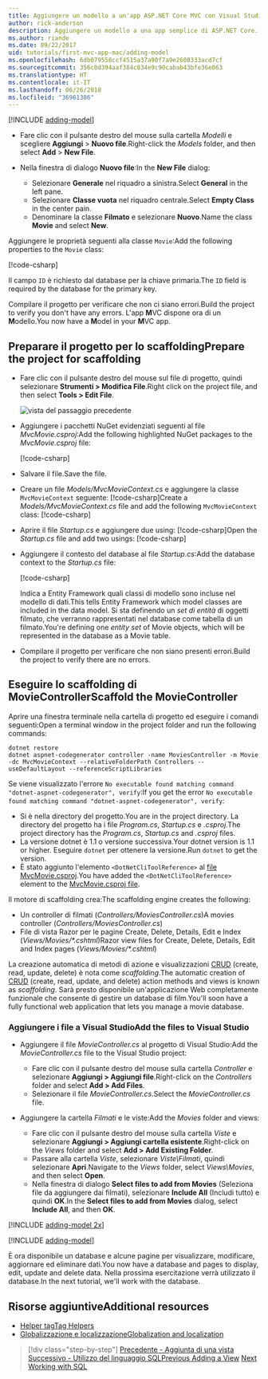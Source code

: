 ```yaml
---
title: Aggiungere un modello a un'app ASP.NET Core MVC con Visual Studio per Mac
author: rick-anderson
description: Aggiungere un modello a una app semplice di ASP.NET Core.
ms.author: riande
ms.date: 09/22/2017
uid: tutorials/first-mvc-app-mac/adding-model
ms.openlocfilehash: 6db079558ccf4515a37a90f7a9e2608333acd7cf
ms.sourcegitcommit: 356c8d394aaf384c834e9c90cabab43bfe36e063
ms.translationtype: HT
ms.contentlocale: it-IT
ms.lasthandoff: 06/26/2018
ms.locfileid: "36961386"
---
```

[!INCLUDE [adding-model](../../includes/mvc-intro/adding-model1.md)]

* <span data-ttu-id="79e96-103">Fare clic con il pulsante destro del mouse sulla cartella *Modelli* e scegliere **Aggiungi** > **Nuovo file**.</span><span class="sxs-lookup"><span data-stu-id="79e96-103">Right-click the *Models* folder, and then select **Add** > **New File**.</span></span> 
* <span data-ttu-id="79e96-104">Nella finestra di dialogo **Nuovo file**:</span><span class="sxs-lookup"><span data-stu-id="79e96-104">In the **New File** dialog:</span></span>

  * <span data-ttu-id="79e96-105">Selezionare **Generale** nel riquadro a sinistra.</span><span class="sxs-lookup"><span data-stu-id="79e96-105">Select **General** in the left pane.</span></span>
  * <span data-ttu-id="79e96-106">Selezionare **Classe vuota** nel riquadro centrale.</span><span class="sxs-lookup"><span data-stu-id="79e96-106">Select **Empty Class** in the center pain.</span></span>
  * <span data-ttu-id="79e96-107">Denominare la classe **Filmato** e selezionare **Nuovo**.</span><span class="sxs-lookup"><span data-stu-id="79e96-107">Name the class **Movie** and select **New**.</span></span>

<span data-ttu-id="79e96-108">Aggiungere le proprietà seguenti alla classe `Movie`:</span><span class="sxs-lookup"><span data-stu-id="79e96-108">Add the following properties to the `Movie` class:</span></span>

[!code-csharp[](../../tutorials/first-mvc-app/start-mvc/sample/MvcMovie/Models/MovieNoEF.cs?name=snippet_1)]

<span data-ttu-id="79e96-109">Il campo `ID` è richiesto dal database per la chiave primaria.</span><span class="sxs-lookup"><span data-stu-id="79e96-109">The `ID` field is required by the database for the primary key.</span></span>

<span data-ttu-id="79e96-110">Compilare il progetto per verificare che non ci siano errori.</span><span class="sxs-lookup"><span data-stu-id="79e96-110">Build the project to verify you don't have any errors.</span></span> <span data-ttu-id="79e96-111">L'app **M**VC dispone ora di un **M**odello.</span><span class="sxs-lookup"><span data-stu-id="79e96-111">You now have a **M**odel in your **M**VC app.</span></span>

## <a name="prepare-the-project-for-scaffolding"></a><span data-ttu-id="79e96-112">Preparare il progetto per lo scaffolding</span><span class="sxs-lookup"><span data-stu-id="79e96-112">Prepare the project for scaffolding</span></span>

- <span data-ttu-id="79e96-113">Fare clic con il pulsante destro del mouse sul file di progetto, quindi selezionare **Strumenti > Modifica File**.</span><span class="sxs-lookup"><span data-stu-id="79e96-113">Right click on the project file, and then select **Tools > Edit File**.</span></span>

  ![vista del passaggio precedente](adding-model/_static/1.png)

- <span data-ttu-id="79e96-115">Aggiungere i pacchetti NuGet evidenziati seguenti al file *MvcMovie.csproj*:</span><span class="sxs-lookup"><span data-stu-id="79e96-115">Add the following highlighted NuGet packages to the *MvcMovie.csproj* file:</span></span>
             
  [!code-csharp[](../first-mvc-app-xplat/start-mvc/sample/MvcMovie/MvcMovie.csproj?highlight=7,10)]

- <span data-ttu-id="79e96-116">Salvare il file.</span><span class="sxs-lookup"><span data-stu-id="79e96-116">Save the file.</span></span>

- <span data-ttu-id="79e96-117">Creare un file *Models/MvcMovieContext.cs* e aggiungere la classe `MvcMovieContext` seguente: [!code-csharp[](../../tutorials/first-mvc-app-xplat/start-mvc/sample/MvcMovie/Models/MvcMovieContext.cs)]</span><span class="sxs-lookup"><span data-stu-id="79e96-117">Create a *Models/MvcMovieContext.cs* file and add the following `MvcMovieContext` class:  [!code-csharp[](../../tutorials/first-mvc-app-xplat/start-mvc/sample/MvcMovie/Models/MvcMovieContext.cs)]</span></span>
   
- <span data-ttu-id="79e96-118">Aprire il file *Startup.cs* e aggiungere due using: [!code-csharp[](../../tutorials/first-mvc-app-xplat/start-mvc/sample/MvcMovie/Startup.cs?name=snippet1&highlight=1,2)]</span><span class="sxs-lookup"><span data-stu-id="79e96-118">Open the *Startup.cs* file and add two usings:  [!code-csharp[](../../tutorials/first-mvc-app-xplat/start-mvc/sample/MvcMovie/Startup.cs?name=snippet1&highlight=1,2)]</span></span>

- <span data-ttu-id="79e96-119">Aggiungere il contesto del database al file *Startup.cs*:</span><span class="sxs-lookup"><span data-stu-id="79e96-119">Add the database context to the *Startup.cs* file:</span></span>

   [!code-csharp[](../../tutorials/first-mvc-app-xplat/start-mvc/sample/MvcMovie/Startup.cs?name=snippet2&highlight=6-7)]

  <span data-ttu-id="79e96-120">Indica a Entity Framework quali classi di modello sono incluse nel modello di dati.</span><span class="sxs-lookup"><span data-stu-id="79e96-120">This tells Entity Framework which model classes are included in the data model.</span></span> <span data-ttu-id="79e96-121">Si sta definendo un *set di entità* di oggetti filmato, che verranno rappresentati nel database come tabella di un filmato.</span><span class="sxs-lookup"><span data-stu-id="79e96-121">You're defining one *entity set* of Movie objects, which will be represented in the database as a Movie table.</span></span>

- <span data-ttu-id="79e96-122">Compilare il progetto per verificare che non siano presenti errori.</span><span class="sxs-lookup"><span data-stu-id="79e96-122">Build the project to verify there are no errors.</span></span>

## <a name="scaffold-the-moviecontroller"></a><span data-ttu-id="79e96-123">Eseguire lo scaffolding di MovieController</span><span class="sxs-lookup"><span data-stu-id="79e96-123">Scaffold the MovieController</span></span>

<span data-ttu-id="79e96-124">Aprire una finestra terminale nella cartella di progetto ed eseguire i comandi seguenti:</span><span class="sxs-lookup"><span data-stu-id="79e96-124">Open a terminal window in the project folder and run the following commands:</span></span>

```
dotnet restore
dotnet aspnet-codegenerator controller -name MoviesController -m Movie -dc MvcMovieContext --relativeFolderPath Controllers --useDefaultLayout --referenceScriptLibraries 
```
<span data-ttu-id="79e96-125">Se viene visualizzato l'errore `No executable found matching command "dotnet-aspnet-codegenerator", verify`:</span><span class="sxs-lookup"><span data-stu-id="79e96-125">If you get the error `No executable found matching command "dotnet-aspnet-codegenerator", verify`:</span></span>

 * <span data-ttu-id="79e96-126">Si è nella directory del progetto.</span><span class="sxs-lookup"><span data-stu-id="79e96-126">You are in the project directory.</span></span> <span data-ttu-id="79e96-127">La directory del progetto ha i file *Program.cs*, *Startup.cs* e *.csproj*.</span><span class="sxs-lookup"><span data-stu-id="79e96-127">The project directory has the *Program.cs*, *Startup.cs* and *.csproj* files.</span></span>
 * <span data-ttu-id="79e96-128">La versione dotnet è 1.1 o versione successiva.</span><span class="sxs-lookup"><span data-stu-id="79e96-128">Your dotnet version is 1.1 or higher.</span></span> <span data-ttu-id="79e96-129">Eseguire `dotnet` per ottenere la versione.</span><span class="sxs-lookup"><span data-stu-id="79e96-129">Run `dotnet` to get the version.</span></span>
 * <span data-ttu-id="79e96-130">È stato aggiunto l'elemento `<DotNetCliToolReference>` al [file MvcMovie.csproj](#prepare-the-project-for-scaffolding).</span><span class="sxs-lookup"><span data-stu-id="79e96-130">You have added the `<DotNetCliToolReference>` element to the [MvcMovie.csproj file](#prepare-the-project-for-scaffolding).</span></span>
 
<!--
> [!NOTE]
> If you get an error when the scaffolding command runs, see [issue 444 in the scaffolding repository](https://github.com/aspnet/scaffolding/issues/444) for a workaround.
-->

<span data-ttu-id="79e96-131">Il motore di scaffolding crea:</span><span class="sxs-lookup"><span data-stu-id="79e96-131">The scaffolding engine creates the following:</span></span>

* <span data-ttu-id="79e96-132">Un controller di filmati (*Controllers/MoviesController.cs*)</span><span class="sxs-lookup"><span data-stu-id="79e96-132">A movies controller (*Controllers/MoviesController.cs*)</span></span>
* <span data-ttu-id="79e96-133">File di vista Razor per le pagine Create, Delete, Details, Edit e Index (*Views/Movies/\*.cshtml*)</span><span class="sxs-lookup"><span data-stu-id="79e96-133">Razor view files for Create, Delete, Details, Edit and Index pages (*Views/Movies/\*.cshtml*)</span></span>

<span data-ttu-id="79e96-134">La creazione automatica di metodi di azione e visualizzazioni [CRUD](https://wikipedia.org/wiki/Create,_read,_update_and_delete) (create, read, update, delete) è nota come *scaffolding*.</span><span class="sxs-lookup"><span data-stu-id="79e96-134">The automatic creation of [CRUD](https://wikipedia.org/wiki/Create,_read,_update_and_delete) (create, read, update, and delete) action methods and views is known as *scaffolding*.</span></span> <span data-ttu-id="79e96-135">Sarà presto disponibile un'applicazione Web completamente funzionale che consente di gestire un database di film.</span><span class="sxs-lookup"><span data-stu-id="79e96-135">You'll soon have a fully functional web application that lets you manage a movie database.</span></span>

### <a name="add-the-files-to-visual-studio"></a><span data-ttu-id="79e96-136">Aggiungere i file a Visual Studio</span><span class="sxs-lookup"><span data-stu-id="79e96-136">Add the files to Visual Studio</span></span>

* <span data-ttu-id="79e96-137">Aggiungere il file *MovieController.cs* al progetto di Visual Studio:</span><span class="sxs-lookup"><span data-stu-id="79e96-137">Add the *MovieController.cs* file to the Visual Studio project:</span></span>

  * <span data-ttu-id="79e96-138">Fare clic con il pulsante destro del mouse sulla cartella *Controller* e selezionare **Aggiungi > Aggiungi file**.</span><span class="sxs-lookup"><span data-stu-id="79e96-138">Right-click on the *Controllers* folder and select **Add > Add Files**.</span></span>
  * <span data-ttu-id="79e96-139">Selezionare il file *MovieController.cs*.</span><span class="sxs-lookup"><span data-stu-id="79e96-139">Select the *MovieController.cs* file.</span></span>

* <span data-ttu-id="79e96-140">Aggiungere la cartella *Filmati* e le viste:</span><span class="sxs-lookup"><span data-stu-id="79e96-140">Add the *Movies* folder and views:</span></span>

  * <span data-ttu-id="79e96-141">Fare clic con il pulsante destro del mouse sulla cartella *Viste* e selezionare **Aggiungi > Aggiungi cartella esistente**.</span><span class="sxs-lookup"><span data-stu-id="79e96-141">Right-click on the *Views* folder and select **Add > Add Existing Folder**.</span></span>
  * <span data-ttu-id="79e96-142">Passare alla cartella *Viste*, selezionare *Viste\Filmati*, quindi selezionare **Apri**.</span><span class="sxs-lookup"><span data-stu-id="79e96-142">Navigate to the *Views* folder, select *Views\Movies*, and then select **Open**.</span></span>
  * <span data-ttu-id="79e96-143">Nella finestra di dialogo **Select files to add from Movies** (Seleziona file da aggiungere dai filmati), selezionare **Include All** (Includi tutto) e quindi **OK**.</span><span class="sxs-lookup"><span data-stu-id="79e96-143">In the **Select files to add from Movies** dialog, select **Include All**, and then **OK**.</span></span>

[!INCLUDE [adding-model 2x](../../includes/mvc-intro/adding-model2xp.md)]

[!INCLUDE [adding-model](../../includes/mvc-intro/adding-model3.md)]

<span data-ttu-id="79e96-144">È ora disponibile un database e alcune pagine per visualizzare, modificare, aggiornare ed eliminare dati.</span><span class="sxs-lookup"><span data-stu-id="79e96-144">You now have a database and pages to display, edit, update and delete data.</span></span> <span data-ttu-id="79e96-145">Nella prossima esercitazione verrà utilizzato il database.</span><span class="sxs-lookup"><span data-stu-id="79e96-145">In the next tutorial, we'll work with the database.</span></span>

## <a name="additional-resources"></a><span data-ttu-id="79e96-146">Risorse aggiuntive</span><span class="sxs-lookup"><span data-stu-id="79e96-146">Additional resources</span></span>

* [<span data-ttu-id="79e96-147">Helper tag</span><span class="sxs-lookup"><span data-stu-id="79e96-147">Tag Helpers</span></span>](xref:mvc/views/tag-helpers/intro)
* [<span data-ttu-id="79e96-148">Globalizzazione e localizzazione</span><span class="sxs-lookup"><span data-stu-id="79e96-148">Globalization and localization</span></span>](xref:fundamentals/localization)

> [!div class="step-by-step"]
> <span data-ttu-id="79e96-149">[Precedente - Aggiunta di una vista](adding-view.md)
> [Successivo - Utilizzo del linguaggio SQL](working-with-sql.md)</span><span class="sxs-lookup"><span data-stu-id="79e96-149">[Previous Adding a View](adding-view.md)
[Next Working with SQL](working-with-sql.md)</span></span>  
